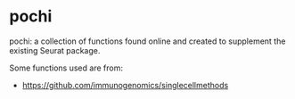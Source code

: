 # pochi
pochi: a collection of functions found online and created to supplement the existing Seurat package.

Some functions used are from:

* https://github.com/immunogenomics/singlecellmethods
